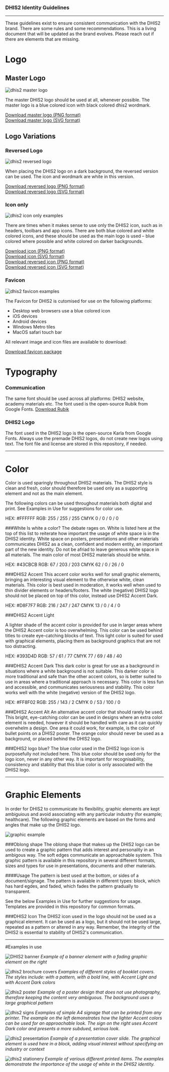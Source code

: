 ### DHIS2 Identity Guidelines
---
These guidelines exist to ensure consistent communication with the DHIS2 brand. There are some rules and some recommendations. This is a living document that will be updated as the brand evolves. Please reach out if there are elements that are missing.

# Logo
## Master Logo
![dhis2 master logo][masterLogo]

The master DHIS2 logo should be used at all, whenever possible. The master logo is a blue colored icon with black colored dhis2 wordmark.

[Download master logo (PNG format)](/web/Logo/Default/dhis2-logo-rgb-positive.png)<br>
[Download master logo (SVG format)](/web/Logo/Default/dhis2-logo-rgb-positive.svg)

## Logo Variations
### Reversed Logo
![dhis2 reversed logo][reversedLogo]

When placing the DHIS2 logo on a dark background, the reversed version can be used. The icon and wordmark are white in this version.

[Download reversed logo (PNG format)](/web/Logo/Reversed/dhis2-logo-rgb-negative.png)<br>
[Download reversed logo (SVG format)](/web/Logo/Reversed/dhis2-logo-rgb-negative.svg)

### Icon only
![dhis2 icon only examples][iconCombo]

There are times when it makes sense to use only the DHIS2 icon, such as in headers, toolbars and app icons. There are both blue colored and white colored icons, and these should be used as the main logo is used – blue colored where possible and white colored on darker backgrounds.

[Download icon (PNG format)](/web/Icon%20only/Default/dhis2-icon-rgb-positive.png)<br>
[Download icon (SVG format)](/web/Icon%20only/Default/dhis2-icon-rgb-positive.svg)<br>
[Download reversed icon (PNG format)](/web/Icon%20only/Reversed/dhis2-icon-rgb-negative.png)<br>
[Download reversed icon (SVG format)](/web/Icon%20only/Reversed/dhis2-icon-rgb-negative.svg)

### Favicon
![dhis2 favicon examples][favicon]

The Favicon for DHIS2 is cutomised for use on the following platforms:

* Desktop web browsers use a blue colored icon
* iOS devices
* Android devices
* Windows Metro tiles
* MacOS safari touch bar

All relevant image and icon files are available to download:

[Download favicon package](https://github.com/dhis2/identity/tree/master/web/favicon_package)


# Typography
### Communication
<!--![dhis2 Typography][typo]-->

The same font should be used across all platforms: DHIS2 website, academy materials etc. The font used is the open-source Rubik from Google Fonts. [Download Rubik](https://github.com/dhis2/identity/tree/master/fonts) 


### DHIS2 Logo
The font used in the DHIS2 logo is the open-source Karla from Google Fonts. Always use the premade DHIS2 logos, do not create new logos using text. The font file and license are stored in this repository, if needed.


---

# Color

Color is used sparingly throughout DHIS2 materials. The DHIS2 style is clean and fresh, color should therefore be used only as a supporting element and not as the main element.

The following colors can be used throughout materials both digital and print. See Examples in Use for suggestions for color use. 

HEX: #FFFFFF
RGB: 255 / 255 / 255
CMYK  0 / 0 / 0 / 0

      
###White
Is white a color? The debate rages on. White is listed here at the top of this list to reiterate how important the usage of white space is in the DHIS2 identity. White space on posters, presentations and other materials communicates DHIS2 as a clean, confident and modern entity, an important part of the new identity. Do not be afriad to leave generous white space in all materials. The main color of most DHIS2 materials should be white.

HEX: #43CBCB
RGB: 67 / 203 / 203
CMYK  62 / 0 / 26 / 0
      
###DHIS2 Accent
This accent color works well for small graphic elements, bringing an interesting visual element to the otherwise white, clean materials. This color is best used in moderation, it works well when used to thin divider elements or headers/footers. The white (negative) DHIS2 logo should not be placed on top of this color, instead use DHIS2 Accent Dark. 

HEX: #D8F7F7
RGB: 216 / 247 / 247
CMYK  13 / 0 / 4 / 0
      
###DHIS2 Accent Light

A lighter shade of the accent color is provided for use in larger areas where the DHIS2 Accent color is too overwhelming. This color can be used behind titles to create eye-catching blocks of text. This light color is suited for used with graphical elements, placing them as background graphics that are not too distracting.

HEX: #393D4D
RGB: 57 / 61 / 77
CMYK  77 / 69 / 48 / 40


###DHIS2 Accent Dark
This dark color is great for use as a background in situations where a white background is not suitable. This darker color is more traditional and safe than the other accent colors, so is better suited to use in areas where a traditional approach is necessary. This color is less fun and accessible, and communicates seriousness and stability. This color works well with the white (negative) version of the DHIS2 logo.

HEX: #FF8F02
RGB: 255 / 143 / 2
CMYK  0 / 53 / 100 / 0


###DHIS2 Accent Alt
An alternative accent color that should rarely be used. This bright, eye-catching color can be used in designs where an extra color element is needed, however it should be handled with care as it can quickly overwhelm a design. One area it could work, for example, is the color of bullet points on a DHIS2 poster. The orange color should never be used as a background, or placed behind the DHIS2 logo.

###DHIS2 logo blue?
The blue color used in the DHIS2 logo icon is purposefully not included here. This blue color should be used only for the logo icon, never in any other way. It is important for recognisability, consistency and stability that this blue color is only associated with the DHIS2 logo.

---

# Graphic Elements

In order for DHIS2 to communicate its flexibility, graphic elements are kept ambiguious and avoid associating with any particular industry (for example; healthcare). The following graphic elements are based on the forms and angles that make up the DHIS2 logo.

![graphic example][graphicExample]

###Oblong shape
The oblong shape that makes up the DHIS2 logo can be used to create a graphic pattern that adds interest and personality in an ambigous way. The soft edges communicate an approachable system. This graphic pattern is available in this repository in several different formats, sizes and types for use in presentations, documents and other materials. 

####Usage
The pattern is best used at the bottom, or sides of a document/signage. The pattern is available in different types: block, which has hard egdes, and faded, which fades the pattern gradually to transparent.

See the below Examples in Use for further suggestions for usage. Templates are provided in this repository for common formats.

###DHIS2 Icon
The DHIS2 icon used in the logo should not be used as a graphical element. It can be used as a logo, but it should not be used large, repeated as a pattern or altered in any way. Remember, the integrity of the DHIS2 is essential to stability of DHIS2's communication.

---

#Examples in use

![DHIS2 banner][banner]
*Example of a banner element with a fading graphic element on the right*


![dhis2 brochure covers][brochureCovers] 
*Examples of different styles of booklet covers. The styles include: with a pattern, with a bold line, with Accent Light and with Accent Dark colors*


![dhis2 poster][poster]
*Example of a poster design that does not use photography, therefore keeping the content very ambiguous. The background uses a large graphical pattern*


![dhis2 signs][A4signs]
*Examples of simple A4 signage that can be printed from any printer. The example on the left demonstrates how the lighter Accent colors can be used for an approachable look. The sign on the right uses Accent Dark color and presents a more subdued, serious look.*


![dhis2 presentation][presentation]
*Example of a presentation cover slide. The graphical element is used here in a block, adding visual interest without specifying an industry or context*


![dhis2 stationery][dhis2StationerySmall]
*Example of various different printed items. The examples demonstrate the importance of the usage of white in the DHIS2 identity.*

[masterLogo]: https://github.com/dhis2/identity/blob/master/guide%20assets/master.png?raw=true "DHIS2 master logo"
[reversedLogo]: https://github.com/dhis2/identity/blob/master/guide%20assets/reverse.png?raw=true "DHIS2 reversed logo"
[iconCombo]: https://github.com/dhis2/identity/blob/master/guide%20assets/iconCombo.png?raw=true "DHIS2 reversed logo"
[favicon]: https://github.com/dhis2/identity/blob/master/guide%20assets/favicon.png?raw=true "Favicon Example"
[typo]: https://github.com/dhis2/identity/blob/master/guide%20assets/typography.png?raw=true "Typography Example"

[A4signs]: https://github.com/dhis2/dhis2-identity/blob/master/guide%20assets/A4signs.png?raw=true "Example of A4 signage"

[banner]: https://github.com/dhis2/dhis2-identity/blob/master/guide%20assets/banner.png?raw=true "Example of banner"
[brochureCovers]: https://github.com/dhis2/dhis2-identity/blob/master/guide%20assets/brochureCovers.png?raw=true "Example of brochure covers"
[dhis2StationerySmall]: https://github.com/dhis2/dhis2-identity/blob/master/guide%20assets/dhis2StationerySmall.png?raw=true "Example of stationery"
[graphicExample]: https://github.com/dhis2/dhis2-identity/blob/master/guide%20assets/graphicExample.png?raw=true "Example of graphic element"
[poster]: https://github.com/dhis2/dhis2-identity/blob/master/guide%20assets/poster.png?raw=true "Example of poster"
[presentation]: https://github.com/dhis2/dhis2-identity/blob/master/guide%20assets/presentation.png?raw=true "Example of presentation"
